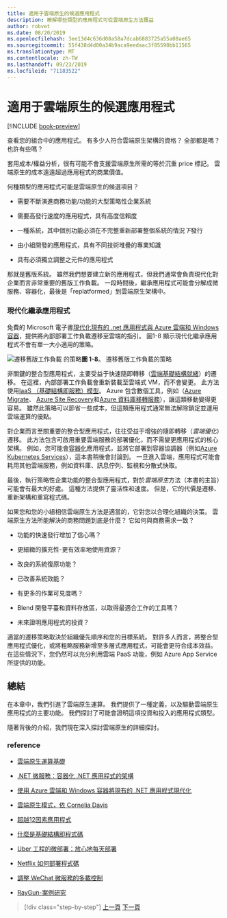 ```yaml
---
title: 適用于雲端原生的候選應用程式
description: 瞭解哪些類型的應用程式可從雲端原生方法獲益
author: robvet
ms.date: 08/20/2019
ms.openlocfilehash: 3ee13d4c636d08a58a7dcab6883725a55a08ae65
ms.sourcegitcommit: 55f438d4d00a34b9aca9eedaac3f85590bb11565
ms.translationtype: MT
ms.contentlocale: zh-TW
ms.lasthandoff: 09/23/2019
ms.locfileid: "71183522"
---
```

# <a name="candidate-apps-for-cloud-native"></a>適用于雲端原生的候選應用程式

[!INCLUDE [book-preview](../../../includes/book-preview.md)]

查看您的組合中的應用程式。 有多少人符合雲端原生架構的資格？ 全部都是嗎？ 也許有些嗎？

套用成本/權益分析，很有可能不會支援雲端原生所需的等於沉重 price 標記。 雲端原生的成本遠遠超過應用程式的商業價值。

何種類型的應用程式可能是雲端原生的候選項目？

- 需要不斷演進商務功能/功能的大型策略性企業系統

- 需要高發行速度的應用程式，具有高度信賴度

- 一種系統，其中個別功能必須在不完整重新部署整個系統的情況*下*發行

- 由小組開發的應用程式，具有不同技術堆疊的專業知識

- 具有必須獨立調整之元件的應用程式

那就是舊版系統。 雖然我們想要建立新的應用程式，但我們通常會負責現代化對企業而言非常重要的舊版工作負載。 一段時間後，繼承應用程式可能會分解成微服務、容器化，最後是「replatformed」到雲端原生架構中。  

### <a name="modernizing-legacy-apps"></a>現代化繼承應用程式

免費的 Microsoft 電子書[現代化現有的 .net 應用程式與 Azure 雲端和 Windows 容器](https://dotnet.microsoft.com/download/thank-you/modernizing-existing-net-apps-ebook)，提供將內部部署工作負載遷移至雲端的指引。 圖1-8 顯示現代化繼承應用程式不會有單一大小適用的策略。

![遷移舊版工作負載](./media/strategies-for-migrating-legacy-workloads.png)
的策略**圖 1-8**。 遷移舊版工作負載的策略

非關鍵的整合型應用程式，主要受益于快速隨即轉移（[雲端基礎結構就緒](https://docs.microsoft.com/dotnet/standard/modernize-with-azure-and-containers/lift-and-shift-existing-apps-azure-iaas)）的遷移。 在這裡，內部部署工作負載會重新裝載至雲端式 VM，而不會變更。 此方法使用[IaaS （基礎結構即服務）模型](https://azure.microsoft.com/overview/what-is-iaas/)。 Azure 包含數個工具，例如（[Azure Migrate](https://aka.ms/azuremigrate)、 [Azure Site Recovery](https://azure.microsoft.com/services/site-recovery/)和[Azure 資料庫移轉服務](https://azure.microsoft.com/campaigns/database-migration/)），讓這類移動變得更容易。 雖然此策略可以節省一些成本，但這類應用程式通常無法解除鎖定並運用雲端運算的優點。 

對企業而言至關重要的整合型應用程式，往往受益于增強的隨即轉移（*雲端優化*）遷移。 此方法包含可啟用重要雲端服務的部署優化，而不需變更應用程式的核心架構。 例如，您可能會[容器化](https://docs.microsoft.com/virtualization/windowscontainers/about/)應用程式，並將它部署到容器協調器（例如[Azure Kubernetes Services](https://azure.microsoft.com/services/kubernetes-service/)），這本書稍後會討論到。 一旦進入雲端，應用程式可能會耗用其他雲端服務，例如資料庫、訊息佇列、監視和分散式快取。

最後，執行策略性企業功能的整合型應用程式，對於*雲端原生*方法（本書的主旨）可能會有最大的好處。 這種方法提供了靈活性和速度。 但是，它的代價是遷移、重新架構和重寫程式碼。

如果您和您的小組相信雲端原生方法是適當的，它對您以合理化組織的決策。 雲端原生方法所能解決的商務問題到底是什麼？ 它如何與商務需求一致？

- 功能的快速發行增加了信心嗎？

- 更細緻的擴充性-更有效率地使用資源？

- 改良的系統復原功能？

- 已改善系統效能？

- 有更多的作業可見度嗎？

- Blend 開發平臺和資料存放區，以取得最適合工作的工具嗎？

- 未來證明應用程式的投資？

適當的遷移策略取決於組織優先順序和您的目標系統。 對許多人而言，將整合型應用程式優化，或將粗略服務新增至多層式應用程式，可能會更符合成本效益。 在這些情況下，您仍然可以充分利用雲端 PaaS 功能，例如 Azure App Service 所提供的功能。

## <a name="summary"></a>總結

在本章中，我們引進了雲端原生運算。 我們提供了一種定義，以及驅動雲端原生應用程式的主要功能。 我們探討了可能會證明這項投資和投入的應用程式類型。

隨著背後的介紹，我們現在深入探討雲端原生的詳細探討。

### <a name="references"></a>reference

- [雲端原生運算基礎](https://www.cncf.io/)

- [.NET 微服務：容器化 .NET 應用程式的架構](https://dotnet.microsoft.com/download/thank-you/microservices-architecture-ebook)

- [使用 Azure 雲端和 Windows 容器將現有的 .NET 應用程式現代化](https://dotnet.microsoft.com/download/thank-you/modernizing-existing-net-apps-ebook)

- [雲端原生模式，依 Cornelia Davis](https://www.manning.com/books/cloud-native-patterns)

- [超越12因素應用程式](https://content.pivotal.io/blog/beyond-the-twelve-factor-app)

- [什麼是基礎結構即程式碼](https://docs.microsoft.com/azure/devops/learn/what-is-infrastructure-as-code)

- [Uber 工程的微部署：放心地每天部署](https://eng.uber.com/micro-deploy/)

- [Netflix 如何部署程式碼](https://www.infoq.com/news/2013/06/netflix/)

- [調整 WeChat 微服務的多載控制](https://www.cs.columbia.edu/~ruigu/papers/socc18-final100.pdf)

- [RayGun-案例研究](https://raygun.com/case-study/ovation)

>[!div class="step-by-step"]
>[上一頁](definition.md)
>[下一頁](introduce-eshoponcontainers-reference-app.md) <!-- Next Chapter -->
